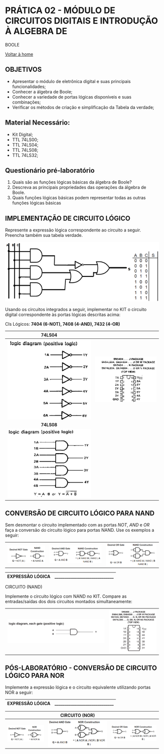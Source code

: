 <script>
  MathJax =
  };
  </script>
  <script id="MathJax-script" async src="https://cdn.jsdelivr.net/npm/mathjax@3/es5/tex-chtml.js"></script>

   <script src="https://cdn.jsdelivr.net/npm/mermaid@8.4.0/dist/mermaid.min.js"></script>
 <script>mermaid.initialize({startOnLoad:true});</script>


# PRÁTICA 02 - MÓDULO DE CIRCUITOS DIGITAIS E INTRODUÇÃO À ALGEBRA DE
BOOLE

[Voltar à home](../)


## OBJETIVOS

- Apresentar o módulo de eletrônica digital e suas principais funcionalidades;
- Conhecer a álgebra de Boole;
- Conhecer a variedade de portas lógicas disponı́veis e suas combinações;
- Verificar os métodos de criação e simplificação da Tabela da verdade;

## Material Necessário:

- Kit Digital;
- TTL 74LS00;
- TTL 74LS04;
- TTL 74LS08;
- TTL 74LS32;

## Questionário pré-laboratório

1.  Quais são as funções lógicas básicas da álgebra de Boole?
2.  Descreva as principais propriedades das operações da álgebra de Boole.
3.  Quais funções lógicas básicas podem representar todas as outras funções lógicas básicas

## IMPLEMENTAÇÃO DE CIRCUITO LÓGICO

Represente a expressão lógica correspondente ao circuito a seguir. Preencha também sua tabela verdade.

![](./pr02/media/image4.png)

Usando os circuitos integrados a seguir, implementar no KIT o circuito digital correspondente às portas lógicas descritas acima:

CIs Lógicos: **7404 (6-NOT), 7408 (4-AND), 7432 (4-OR)**



  | **74LS04**  | |
  | :-: | :-: |
  | ![](./pr02/media/image12.png)|  ![](./pr02/media/image5.png)|
  | **74LS08** | |
  | ![](./pr02/media/image13.png) | |


## CONVERSÃO DE CIRCUITO LÓGICO PARA NAND

Sem desmontar o circuito implementado com as portas *NOT*, *AND* e *OR* faça a conversão do circuito lógico para portas NAND. Use os exemplos a seguir:

| | | |
| :-: |  :-: | :-: |
| ![](./pr02/media/image9.png)| ![](./pr02/media/image11.png)| ![](./pr02/media/image1.png)|




  | EXPRESSÃO LÓGICA  | _____________________________|
  | :-: |  :-: |


  CIRCUITO (NAND)    

Implemente o circuito lógico com NAND no KIT. Compare as entradas/saídas
dos dois circuitos montados simultaneamente:

|  | |
| :-: |  :-: |
|![](./pr02/media/image3.png) | ![](./pr02/media/image8.png) |





## PÓS-LABORATÓRIO - CONVERSÃO DE CIRCUITO LÓGICO PARA NOR

Implemente a expressão lógica e o circuito equivalente utilizando portas NOR a seguir:

| EXPRESSÃO LÓGICA  | _____________________________|
| :-: |  :-: |

| | CIRCUITO (NOR) | |
| :-: |  :-: | :-: |
| ![](./pr02/media/image14.png) | ![](./pr02/media/image2.png) | ![](./pr02/media/image15.png) |    
